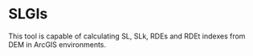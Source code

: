 # SLGIs
This tool is capable of calculating SL, SLk, RDEs and RDEt indexes from DEM in ArcGIS environments.
